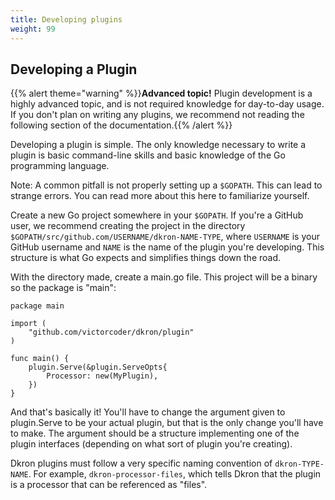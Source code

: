 ```yaml
---
title: Developing plugins
weight: 99
---
```


## Developing a Plugin

{{% alert theme="warning" %}}**Advanced topic!** Plugin development is a highly advanced topic, and is not required knowledge for day-to-day usage. If you don't plan on writing any plugins, we recommend not reading the following section of the documentation.{{% /alert %}}

Developing a plugin is simple. The only knowledge necessary to write a plugin is basic command-line skills and basic knowledge of the Go programming language.

Note: A common pitfall is not properly setting up a `$GOPATH`. This can lead to strange errors. You can read more about this here to familiarize yourself.

Create a new Go project somewhere in your `$GOPATH`. If you're a GitHub user, we recommend creating the project in the directory `$GOPATH/src/github.com/USERNAME/dkron-NAME-TYPE`, where `USERNAME` is your GitHub username and `NAME` is the name of the plugin you're developing. This structure is what Go expects and simplifies things down the road.

With the directory made, create a main.go file. This project will be a binary so the package is "main":

```
package main

import (
	"github.com/victorcoder/dkron/plugin"
)

func main() {
	plugin.Serve(&plugin.ServeOpts{
		Processor: new(MyPlugin),
	})
}
```

And that's basically it! You'll have to change the argument given to plugin.Serve to be your actual plugin, but that is the only change you'll have to make. The argument should be a structure implementing one of the plugin interfaces (depending on what sort of plugin you're creating).

Dkron plugins must follow a very specific naming convention of `dkron-TYPE-NAME`. For example, `dkron-processor-files`, which tells Dkron that the plugin is a processor that can be referenced as "files".
